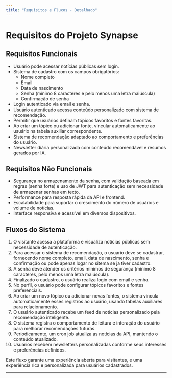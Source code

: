```yaml
---
title: "Requisitos e Fluxos - Detalhado"
---
```


# Requisitos do Projeto Synapse

## Requisitos Funcionais

- Usuário pode acessar notícias públicas sem login.  
- Sistema de cadastro com os campos obrigatórios:  
  - Nome completo  
  - Email
  - Data de nascimento  
  - Senha (mínimo 8 caracteres e pelo menos uma letra maiúscula)  
  - Confirmação de senha  
- Login autenticado via email e senha.  
- Usuário autenticado acessa conteúdo personalizado com sistema de recomendação.  
- Permitir que usuários definam tópicos favoritos e fontes favoritas.  
- Ao criar um tópico ou adicionar fonte, vincular automaticamente ao usuário na tabela auxiliar correspondente.  
- Sistema de recomendação adaptado ao comportamento e preferências do usuário.  
- Newsletter diária personalizada com conteúdo recomendável e resumos gerados por IA.

## Requisitos Não Funcionais

- Segurança no armazenamento da senha, com validação baseada em regras (senha forte) e uso de JWT para autenticação sem necessidade de armazenar senhas em texto.  
- Performance para resposta rápida da API e frontend.  
- Escalabilidade para suportar o crescimento do número de usuários e volume de notícias.  
- Interface responsiva e acessível em diversos dispositivos.   

## Fluxos do Sistema

1. O visitante acessa a plataforma e visualiza notícias públicas sem necessidade de autenticação.  
2. Para acessar o sistema de recomendação, o usuário deve se cadastrar, fornecendo nome completo, email, data de nascimento, senha e confirmação ou pode apenas logar no sitema se ja tiver cadastro.
3. A senha deve atender os critérios mínimos de segurança (mínimo 8 caracteres, pelo menos uma letra maiúscula).  
4. Finalizado o cadastro, o usuário realiza login com email e senha.  
5. No perfil, o usuário pode configurar tópicos favoritos e fontes preferenciais.  
6. Ao criar um novo tópico ou adicionar novas fontes, o sistema vincula automaticamente esses registros ao usuário, usando tabelas auxiliares para relacionamento.  
7. O usuário autenticado recebe um feed de notícias personalizado pela recomendação inteligente.  
8. O sistema registra o comportamento de leitura e interação do usuário para melhorar recomendações futuras.  
9. Periodicamente, um cron job atualiza as notícias da API, mantendo o conteúdo atualizado.  
10. Usuários recebem newsletters personalizadas conforme seus interesses e preferências definidos.

Este fluxo garante uma experiência aberta para visitantes, e uma experiência rica e personalizada para usuários cadastrados.

---
